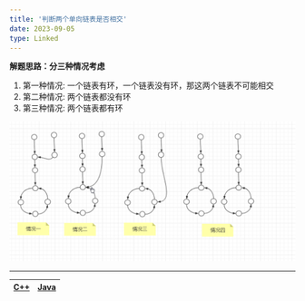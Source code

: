 ```yaml
---
title: '判断两个单向链表是否相交'
date: 2023-09-05
type: Linked
---
```


**解题思路：分三种情况考虑**

1. 第一种情况: 一个链表有环，一个链表没有环，那这两个链表不可能相交
2. 第二种情况: 两个链表都没有环
3. 第三种情况: 两个链表都有环

![linked](/public/images/ds/2023-09-05-linked.png)

<hr/>

| [C++](https://github.com/ZhengKe996/DS/blob/main/src/linked/find_firstIntersect_node.cpp) | [Java](https://github.com/ZhengKe996/DS/blob/main/src/linked/find_firstIntersect_node.java) |
| :---------------------------------------------------------------------------------------: | :-----------------------------------------------------------------------------------------: |

